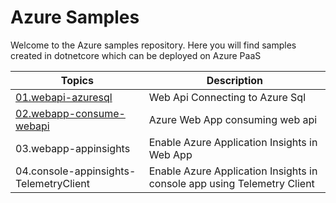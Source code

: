 # Azure Samples
Welcome to the Azure samples repository. Here you will find samples created in dotnetcore which can be deployed on Azure PaaS

| Topics | Description |
| --- | --- |
| [01.webapi-azuresql](https://github.com/nidhisht/AzureSamples/tree/master/csharp_dotnetcore/01.webapi-azuresql) | Web Api Connecting to Azure Sql |
| [02.webapp-consume-webapi](https://github.com/nidhisht/AzureSamples/tree/master/csharp_dotnetcore/02.webapp-consume-webapi) | Azure Web App consuming web api |
| 03.webapp-appinsights | Enable Azure Application Insights in Web App |
| 04.console-appinsights-TelemetryClient | Enable Azure Application Insights in console app using Telemetry Client |
